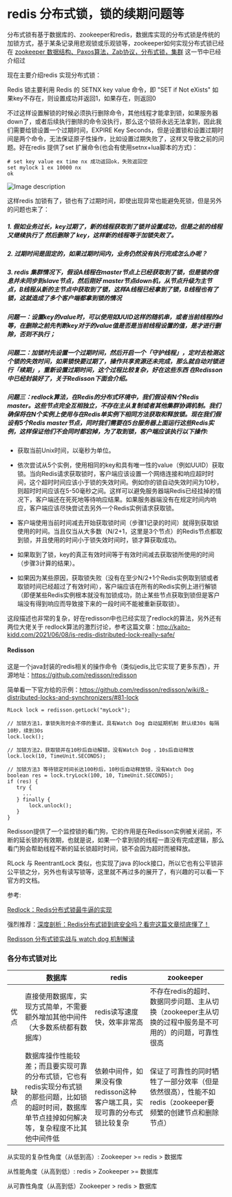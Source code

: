 # redis 分布式锁，锁的续期问题等

分布式锁有基于数据库的、zookeeper和redis，数据库实现的分布式锁是传统的加锁方式，基于某条记录用悲观锁或乐观锁等，zookeeper如何实现分布式锁已经在 [zookeeper 数据结构、Paxos算法，Zab协议，分布式锁，集群](https://gitee.com/javajov/java-senior-engineer-interview/blob/master/mq/zk.md) 这一节中已经介绍过
 
现在主要介绍redis 实现分布式锁：

Redis 锁主要利用 Redis 的 SETNX key value 命令，即 "SET if Not eXists" 如果key不存在，则设置成功并返回1，如果存在，则返回0

不过这样设置解锁的时候必须执行删除命令，其他线程才能拿到锁，如果服务器down了，或者后续执行删除的命令没执行，那么这个锁将永远无法拿到，因此我们需要给锁设置一个过期时间，EXPIRE Key Seconds，但是设置锁和设置过期时间是两个命令，无法保证原子性操作，比如设置过期失败了，这样又导致之前的问题。好在redis 提供了set 扩展命令(也会有使用setnx+lua脚本的方式)：

```
# set key value ex time nx 成功返回ok，失败返回空
set mylock 1 ex 10000 nx
ok
```
![Image description](https://images.gitee.com/uploads/images/2021/1015/102350_e3f1149a_8076629.png "屏幕截图.png")

这样redis 加锁有了，锁也有了过期时间，即使出现异常也能避免死锁，但是另外的问题也来了：

##### 1. 假如业务过长，key过期了，新的线程获取到了锁并设置成功，但是之前的线程又继续执行了 然后删除了 key，这样新的线程等于加锁失败了。

##### 2. 过期时间是固定的，如果过期时间内，业务仍然没有执行完成怎么办呢？

##### 3. redis 集群情况下，假设A线程在master节点上已经获取到了锁，但是锁的信息并未同步到slave节点，然后刚好 master节点down机，从节点升级为主节点，B线程从新的主节点中获取到了锁，这样A线程已经拿到了锁，B线程也有了锁，这就造成了多个客户端都拿到锁的情况

##### 问题一：设置key的value时，可以使用如UUID这样的随机串，或者当前线程的id等，在删除之前先判断key对于的value值是否是当前线程设置的值，是才进行删除，否则不执行；

##### 问题二：加锁时先设置一个过期时间，然后开启一个「守护线程」，定时去检测这个锁的失效时间，如果锁快要过期了，操作共享资源还未完成，那么就自动对锁进行「续期」，重新设置过期时间，这个过程比较复杂，好在这些东西 在Redisson中已经封装好了，关于Redisson下面会介绍。

##### 问题三：redlock算法，在Redis的分布式环境中，我们假设有N个Redis master。这些节点完全互相独立，不存在主从复制或者其他集群协调机制。我们确保将在N个实例上使用与在Redis单实例下相同方法获取和释放锁。现在我们假设有5个Redis master节点，同时我们需要在5台服务器上面运行这些Redis实例，这样保证他们不会同时都宕掉，为了取到锁，客户端应该执行以下操作:

- 获取当前Unix时间，以毫秒为单位。

- 依次尝试从5个实例，使用相同的key和具有唯一性的value（例如UUID）获取锁。当向Redis请求获取锁时，客户端应该设置一个网络连接和响应超时时间，这个超时时间应该小于锁的失效时间。例如你的锁自动失效时间为10秒，则超时时间应该在5-50毫秒之间。这样可以避免服务器端Redis已经挂掉的情况下，客户端还在死死地等待响应结果。如果服务器端没有在规定时间内响应，客户端应该尽快尝试去另外一个Redis实例请求获取锁。

- 客户端使用当前时间减去开始获取锁时间（步骤1记录的时间）就得到获取锁使用的时间。当且仅当从大多数（N/2+1，这里是3个节点）的Redis节点都取到锁，并且使用的时间小于锁失效时间时，锁才算获取成功。

- 如果取到了锁，key的真正有效时间等于有效时间减去获取锁所使用的时间（步骤3计算的结果）。

- 如果因为某些原因，获取锁失败（没有在至少N/2+1个Redis实例取到锁或者取锁时间已经超过了有效时间），客户端应该在所有的Redis实例上进行解锁（即便某些Redis实例根本就没有加锁成功，防止某些节点获取到锁但是客户端没有得到响应而导致接下来的一段时间不能被重新获取锁）。

这段描述也非常的复杂，好在redisson中也已经实现了redlock的算法，另外还有两位大佬关于 redlock算法的激烈讨论，参考这篇文章：http://kaito-kidd.com/2021/06/08/is-redis-distributed-lock-really-safe/

#### Redisson
这是一个java封装的redis相关的操作命令（类似jedis,比它实现了更多东西），开源地址：https://github.com/redisson/redisson

简单看一下官方给的示例：https://github.com/redisson/redisson/wiki/8.-distributed-locks-and-synchronizers/#81-lock

```
RLock lock = redisson.getLock("myLock");

// 加锁方法1，拿锁失败时会不停的重试，具有Watch Dog 自动延期机制 默认续30s 每隔10秒，续到30s
lock.lock();

// 加锁方法2，获取锁并在10秒后自动解锁，没有Watch Dog ，10s后自动释放
lock.lock(10, TimeUnit.SECONDS);

// 加锁方法3 等待锁定时间长达100秒后，10秒后自动释放锁，没有Watch Dog 
boolean res = lock.tryLock(100, 10, TimeUnit.SECONDS);
if (res) {
   try {
     ...
   } finally {
       lock.unlock();
   }
}

```
Redisson提供了一个监控锁的看门狗，它的作用是在Redisson实例被关闭前，不断的延长锁的有效期，也就是说，如果一个拿到锁的线程一直没有完成逻辑，那么看门狗会帮助线程不断的延长锁超时时间，锁不会因为超时而被释放。

RLock 与 ReentrantLock 类似，也实现了java 的lock接口，所以它也有公平锁非公平锁之分，另外也有读写锁等，这里就不再过多的展开了，有兴趣的可以看一下官方的文档。


参考:

[Redlock：Redis分布式锁最牛逼的实现](https://mp.weixin.qq.com/s?__biz=MzU5ODUwNzY1Nw==&mid=2247484155&idx=1&sn=0c73f45f2f641ba0bf4399f57170ac9b&scene=21#wechat_redirect)

强烈推荐：[深度剖析：Redis分布式锁到底安全吗？看完这篇文章彻底懂了！](http://kaito-kidd.com/2021/06/08/is-redis-distributed-lock-really-safe/)

[Redisson 分布式锁实战与 watch dog 机制解读](https://www.cnblogs.com/keeya/p/14332131.html)


### 各分布式锁对比

|  | 数据库 | redis | zookeeper  |
|-----|-------|-----------|---|
|  优点 |  直接使用数据库，实现方式简单，不需要额外增加其他中间件（大多数系统都有数据库）    |   redis读写速度快，效率非常高        | 不存在redis的超时、数据同步问题、主从切换（zookeeper主从切换的过程中服务是不可用的）的问题，可靠性很高  |
|  缺点 |  数据库操作性能较差；而且要实现可靠的分布式锁，它也有redis实现分布式锁的那些问题，比如锁的超时时间，数据库单节点挂掉如何解决等，复杂程度不比其他中间件低   |     依赖中间件，如果没有像redisson这种客户端工具，实现可靠的分布式锁比较复杂      | 保证了可靠性的同时牺牲了一部分效率（但是依然很高），性能不如redis（zookeeper要频繁的创建节点和删除节点） |

从实现的复杂性角度（从低到高）: Zookeeper >= redis > 数据库

从性能角度（从高到低）: redis > Zookeeper >= 数据库

从可靠性角度（从高到低）Zookeeper > redis > 数据库